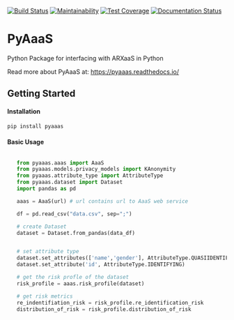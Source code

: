 [![Build Status](https://travis-ci.com/oslomet-arx-as-a-service/PyAaaS.svg?branch=master)](https://travis-ci.com/oslomet-arx-as-a-service/PyAaaS)
[![Maintainability](https://api.codeclimate.com/v1/badges/a894c7aae5e86e694ad4/maintainability)](https://codeclimate.com/github/oslomet-arx-as-a-service/PyARXaaS/maintainability)
[![Test Coverage](https://api.codeclimate.com/v1/badges/a894c7aae5e86e694ad4/test_coverage)](https://codeclimate.com/github/oslomet-arx-as-a-service/PyARXaaS/test_coverage)
[![Documentation Status](https://readthedocs.org/projects/pyaaas/badge/?version=latest)](https://pyaaas.readthedocs.io/en/latest/?badge=latest)


# PyAaaS

Python Package for interfacing with ARXaaS in Python

Read more about PyAaaS at: https://pyaaas.readthedocs.io/


## Getting Started

#### Installation

````bash
pip install pyaaas

````

#### Basic Usage

````python

   from pyaaas.aaas import AaaS
   from pyaaas.models.privacy_models import KAnonymity
   from pyaaas.attribute_type import AttributeType
   from pyaaas.dataset import Dataset
   import pandas as pd

   aaas = AaaS(url) # url contains url to AaaS web service

   df = pd.read_csv("data.csv", sep=";")

   # create Dataset
   dataset = Dataset.from_pandas(data_df)


   # set attribute type
   dataset.set_attributes(['name','gender'], AttributeType.QUASIIDENTIFYING)
   dataset.set_attribute('id', AttributeType.IDENTIFYING)

   # get the risk profle of the dataset
   risk_profile = aaas.risk_profile(dataset)

   # get risk metrics
   re_indentifiation_risk = risk_profile.re_identification_risk
   distribution_of_risk = risk_profile.distribution_of_risk

````
